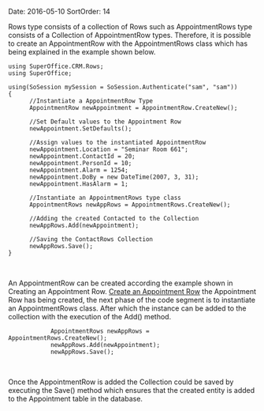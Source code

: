 Date: 2016-05-10
SortOrder: 14

Rows type consists of a collection of Rows such as AppointmentRows type consists of a Collection of AppointmentRow types. Therefore, it is possible to create an AppointmentRow with the AppointmentRows class which has being explained in the example shown below.

```
using SuperOffice.CRM.Rows;
using SuperOffice;
 
using(SoSession mySession = SoSession.Authenticate("sam", "sam"))
{
      //Instantiate a AppointmentRow Type
      AppointmentRow newAppointment = AppointmentRow.CreateNew();
 
      //Set Default values to the Appointment Row
      newAppointment.SetDefaults();
 
      //Assign values to the instantiated AppointmentRow
      newAppointment.Location = "Seminar Room 661";
      newAppointment.ContactId = 20;
      newAppointment.PersonId = 10;
      newAppointment.Alarm = 1254;
      newAppointment.DoBy = new DateTime(2007, 3, 31);
      newAppointment.HasAlarm = 1;
 
      //Instantiate an AppointmentRows type class
      AppointmentRows newAppRows = AppointmentRows.CreateNew();
 
      //Adding the created Contacted to the Collection
      newAppRows.Add(newAppointment);
 
      //Saving the ContactRows Collection
      newAppRows.Save();
}
```

 

An AppointmentRow can be created according the example shown in Creating an Appointment Row. [Create an Appointment Row](Create%20an%20Appointment%20Row.htm) the Appointment Row has being created, the next phase of the code segment is to instantiate an AppointmentRows class. After which the instance can be added to the collection with the execution of the Add() method.

```
            AppointmentRows newAppRows =
AppointmentRows.CreateNew();
            newAppRows.Add(newAppointment);
            newAppRows.Save();
```

 

Once the AppointmentRow is added the Collection could be saved by executing the Save() method which ensures that the created entity is added to the Appointment table in the database.
